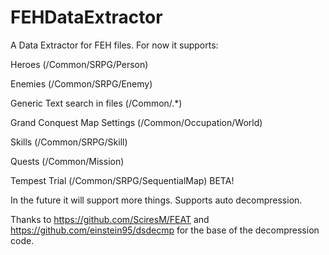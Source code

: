 # FEHDataExtractor

A Data Extractor for FEH files. For now it supports:

Heroes (/Common/SRPG/Person)

Enemies (/Common/SRPG/Enemy)

Generic Text search in files (/Common/.*)

Grand Conquest Map Settings (/Common/Occupation/World)

Skills (/Common/SRPG/Skill)

Quests (/Common/Mission)

Tempest Trial (/Common/SRPG/SequentialMap) BETA!

In the future it will support more things. Supports auto decompression.

Thanks to https://github.com/SciresM/FEAT and https://github.com/einstein95/dsdecmp for the base of the decompression code.
